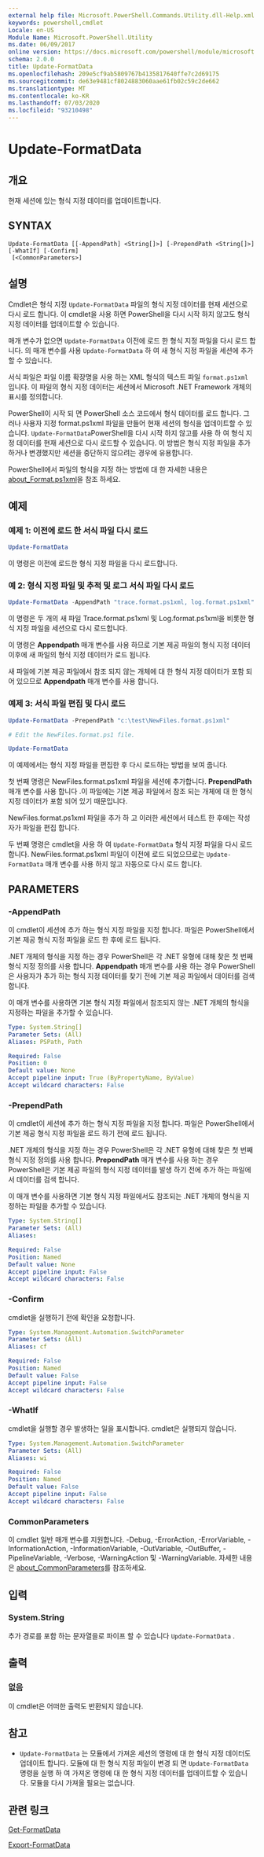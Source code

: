 ```yaml
---
external help file: Microsoft.PowerShell.Commands.Utility.dll-Help.xml
keywords: powershell,cmdlet
Locale: en-US
Module Name: Microsoft.PowerShell.Utility
ms.date: 06/09/2017
online version: https://docs.microsoft.com/powershell/module/microsoft.powershell.utility/update-formatdata?view=powershell-7&WT.mc_id=ps-gethelp
schema: 2.0.0
title: Update-FormatData
ms.openlocfilehash: 209e5cf9ab5809767b4135817640ffe7c2d69175
ms.sourcegitcommit: de63e9481cf8024883060aae61fb02c59c2de662
ms.translationtype: MT
ms.contentlocale: ko-KR
ms.lasthandoff: 07/03/2020
ms.locfileid: "93210498"
---
```

# Update-FormatData

## 개요
현재 세션에 있는 형식 지정 데이터를 업데이트합니다.

## SYNTAX

```
Update-FormatData [[-AppendPath] <String[]>] [-PrependPath <String[]>] [-WhatIf] [-Confirm]
 [<CommonParameters>]
```

## 설명

Cmdlet은 형식 지정 `Update-FormatData` 파일의 형식 지정 데이터를 현재 세션으로 다시 로드 합니다. 이 cmdlet을 사용 하면 PowerShell을 다시 시작 하지 않고도 형식 지정 데이터를 업데이트할 수 있습니다.

매개 변수가 없으면 `Update-FormatData` 이전에 로드 한 형식 지정 파일을 다시 로드 합니다.
의 매개 변수를 사용 `Update-FormatData` 하 여 새 형식 지정 파일을 세션에 추가할 수 있습니다.

서식 파일은 파일 이름 확장명을 사용 하는 XML 형식의 텍스트 파일 `format.ps1xml` 입니다. 이 파일의 형식 지정 데이터는 세션에서 Microsoft .NET Framework 개체의 표시를 정의합니다.

PowerShell이 시작 되 면 PowerShell 소스 코드에서 형식 데이터를 로드 합니다. 그러나 사용자 지정 format.ps1xml 파일을 만들어 현재 세션의 형식을 업데이트할 수 있습니다. `Update-FormatData`PowerShell을 다시 시작 하지 않고를 사용 하 여 형식 지정 데이터를 현재 세션으로 다시 로드할 수 있습니다. 이 방법은 형식 지정 파일을 추가하거나 변경했지만 세션을 중단하지 않으려는 경우에 유용합니다.

PowerShell에서 파일의 형식을 지정 하는 방법에 대 한 자세한 내용은 [about_Format.ps1xml](../Microsoft.PowerShell.Core/About/about_Format.ps1xml.md)을 참조 하세요.

## 예제

### 예제 1: 이전에 로드 한 서식 파일 다시 로드

```powershell
Update-FormatData
```

이 명령은 이전에 로드한 형식 지정 파일을 다시 로드합니다.

### 예 2: 형식 지정 파일 및 추적 및 로그 서식 파일 다시 로드

```powershell
Update-FormatData -AppendPath "trace.format.ps1xml, log.format.ps1xml"
```

이 명령은 두 개의 새 파일 Trace.format.ps1xml 및 Log.format.ps1xml을 비롯한 형식 지정 파일을 세션으로 다시 로드합니다.

이 명령은 **Appendpath** 매개 변수를 사용 하므로 기본 제공 파일의 형식 지정 데이터 이후에 새 파일의 형식 지정 데이터가 로드 됩니다.

새 파일에 기본 제공 파일에서 참조 되지 않는 개체에 대 한 형식 지정 데이터가 포함 되어 있으므로 **Appendpath** 매개 변수를 사용 합니다.

### 예제 3: 서식 파일 편집 및 다시 로드

```powershell
Update-FormatData -PrependPath "c:\test\NewFiles.format.ps1xml"

# Edit the NewFiles.format.ps1 file.

Update-FormatData
```

이 예제에서는 형식 지정 파일을 편집한 후 다시 로드하는 방법을 보여 줍니다.

첫 번째 명령은 NewFiles.format.ps1xml 파일을 세션에 추가합니다. **PrependPath** 매개 변수를 사용 합니다 .이 파일에는 기본 제공 파일에서 참조 되는 개체에 대 한 형식 지정 데이터가 포함 되어 있기 때문입니다.

NewFiles.format.ps1xml 파일을 추가 하 고 이러한 세션에서 테스트 한 후에는 작성자가 파일을 편집 합니다.

두 번째 명령은 cmdlet을 사용 하 여 `Update-FormatData` 형식 지정 파일을 다시 로드 합니다. NewFiles.format.ps1xml 파일이 이전에 로드 되었으므로는 `Update-FormatData` 매개 변수를 사용 하지 않고 자동으로 다시 로드 합니다.

## PARAMETERS

### -AppendPath

이 cmdlet이 세션에 추가 하는 형식 지정 파일을 지정 합니다. 파일은 PowerShell에서 기본 제공 형식 지정 파일을 로드 한 후에 로드 됩니다.

.NET 개체의 형식을 지정 하는 경우 PowerShell은 각 .NET 유형에 대해 찾은 첫 번째 형식 지정 정의를 사용 합니다. **Appendpath** 매개 변수를 사용 하는 경우 PowerShell은 사용자가 추가 하는 형식 지정 데이터를 찾기 전에 기본 제공 파일에서 데이터를 검색 합니다.

이 매개 변수를 사용하면 기본 형식 지정 파일에서 참조되지 않는 .NET 개체의 형식을 지정하는 파일을 추가할 수 있습니다.

```yaml
Type: System.String[]
Parameter Sets: (All)
Aliases: PSPath, Path

Required: False
Position: 0
Default value: None
Accept pipeline input: True (ByPropertyName, ByValue)
Accept wildcard characters: False
```

### -PrependPath

이 cmdlet이 세션에 추가 하는 형식 지정 파일을 지정 합니다. 파일은 PowerShell에서 기본 제공 형식 지정 파일을 로드 하기 전에 로드 됩니다.

.NET 개체의 형식을 지정 하는 경우 PowerShell은 각 .NET 유형에 대해 찾은 첫 번째 형식 지정 정의를 사용 합니다. **PrependPath** 매개 변수를 사용 하는 경우 PowerShell은 기본 제공 파일의 형식 지정 데이터를 발생 하기 전에 추가 하는 파일에서 데이터를 검색 합니다.

이 매개 변수를 사용하면 기본 형식 지정 파일에서도 참조되는 .NET 개체의 형식을 지정하는 파일을 추가할 수 있습니다.

```yaml
Type: System.String[]
Parameter Sets: (All)
Aliases:

Required: False
Position: Named
Default value: None
Accept pipeline input: False
Accept wildcard characters: False
```

### -Confirm

cmdlet을 실행하기 전에 확인을 요청합니다.

```yaml
Type: System.Management.Automation.SwitchParameter
Parameter Sets: (All)
Aliases: cf

Required: False
Position: Named
Default value: False
Accept pipeline input: False
Accept wildcard characters: False
```

### -WhatIf

cmdlet을 실행할 경우 발생하는 일을 표시합니다.
cmdlet은 실행되지 않습니다.

```yaml
Type: System.Management.Automation.SwitchParameter
Parameter Sets: (All)
Aliases: wi

Required: False
Position: Named
Default value: False
Accept pipeline input: False
Accept wildcard characters: False
```

### CommonParameters

이 cmdlet 일반 매개 변수를 지원합니다. -Debug, -ErrorAction, -ErrorVariable, -InformationAction, -InformationVariable, -OutVariable, -OutBuffer, -PipelineVariable, -Verbose, -WarningAction 및 -WarningVariable. 자세한 내용은 [about_CommonParameters](https://go.microsoft.com/fwlink/?LinkID=113216)를 참조하세요.

## 입력

### System.String

추가 경로를 포함 하는 문자열을로 파이프 할 수 있습니다 `Update-FormatData` .

## 출력

### 없음

이 cmdlet은 어떠한 출력도 반환되지 않습니다.

## 참고

- `Update-FormatData` 는 모듈에서 가져온 세션의 명령에 대 한 형식 지정 데이터도 업데이트 합니다. 모듈에 대 한 형식 지정 파일이 변경 되 면 `Update-FormatData` 명령을 실행 하 여 가져온 명령에 대 한 형식 지정 데이터를 업데이트할 수 있습니다. 모듈을 다시 가져올 필요는 없습니다.

## 관련 링크

[Get-FormatData](Get-FormatData.md)

[Export-FormatData](Export-FormatData.md)
